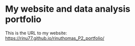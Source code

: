 # My website and data analysis portfolio

This is the URL to my website: https://rinu77.github.io/rinuthomas_P2_portfolio/
